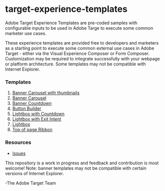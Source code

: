 # target-experience-templates

Adobe Target Experience Templates are pre-coded samples with configurable inputs to be used in Adobe Targe to execute some common  marketer use cases.

These experience templates are provided free to developers and marketers as a starting point to execute some common external use cases in Adobe Target - either via the Visual Experience Composer or Form Composer. Customization may be required to integrate successfully with your webpage or platform architecture. Some templates may not be compatible with Internet Explorer.

### Templates
1. [Banner Carousel with thumbnails](https://github.com/Adobe-Marketing-Cloud/target-experience-templates/tree/master/banner-carousel-thumbnails)
2. [Banner Carousel](https://github.com/Adobe-Marketing-Cloud/target-experience-templates/tree/master/banner-carousel)
3. [Banner Countdown](https://github.com/Adobe-Marketing-Cloud/target-experience-templates/tree/master/banner-countdown)
4. [Button Builder](https://github.com/Adobe-Marketing-Cloud/target-experience-templates/tree/master/button) 
5. [Lightbox with Countdown](https://github.com/Adobe-Marketing-Cloud/target-experience-templates/tree/master/lightbox-countdown)
6. [Lightbox with Exit Intent](https://github.com/Adobe-Marketing-Cloud/target-experience-templates/tree/master/lightbox-exit-intent)
7. [Lightbox](https://github.com/Adobe-Marketing-Cloud/target-experience-templates/tree/master/lightbox)
8. [Top of page Ribbon](https://github.com/Adobe-Marketing-Cloud/target-experience-templates/tree/master/ribbon)

### Resources
* [Issues](https://github.com/Adobe-Marketing-Cloud/target-experience-templates/issues)


This repository is a work in progress and feedback and contribution is most welcome! Note: banner templates may not be compatible with certain versions of Internet Explorer. 

-The Adobe Target Team 
